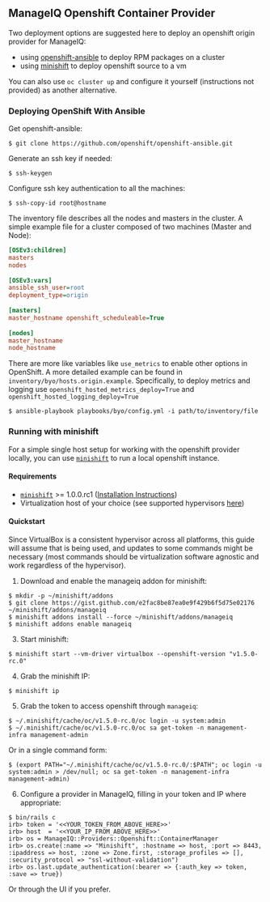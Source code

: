 ## ManageIQ Openshift Container Provider

Two deployment options are suggested here to deploy an openshift origin
provider for ManageIQ:

- using [openshift-ansible](https://github.com/openshift/openshift-ansible) to
  deploy RPM packages on a cluster
- using [minishift](https://github.com/minishift/minishift) to deploy
  openshift source to a vm

You can also use `oc cluster up` and configure it yourself (instructions not
provided) as another alternative.

### Deploying OpenShift With Ansible

Get openshift-ansible:

```console
$ git clone https://github.com/openshift/openshift-ansible.git
```

Generate an ssh key if needed:

```console
$ ssh-keygen
```

Configure ssh key authentication to all the machines:

```console
$ ssh-copy-id root@hostname
```

The inventory file describes all the nodes and masters in the cluster. A simple
example file for a cluster composed of two machines (Master and Node):

```INI
[OSEv3:children]
masters
nodes
 
[OSEv3:vars]
ansible_ssh_user=root
deployment_type=origin
 
[masters]
master_hostname openshift_scheduleable=True
 
[nodes]
master_hostname
node_hostname
```

There are more like variables like `use_metrics` to enable other options in
OpenShift.  A more detailed example can be found in
`inventory/byo/hosts.origin.example`. Specifically, to deploy metrics and
logging use `openshift_hosted_metrics_deploy=True` and
`openshift_hosted_logging_deploy=True`

```console
$ ansible-playbook playbooks/byo/config.yml -i path/to/inventory/file
```


### Running with minishift


For a simple single host setup for working with the openshift provider locally,
you can use [`minishift`](https://github.com/minishift/minishift) to run a
local openshift instance.


#### Requirements

* [`minishift`](https://github.com/minishift/minishift) >= 1.0.0.rc1 ([Installation Instructions](https://docs.openshift.org/latest/minishift/getting-started/installing.html#installing-instructions))
* Virtualization host of your choice (see supported hypervisors [here](https://docs.openshift.org/latest/minishift/getting-started/installing.html#install-prerequisites))


#### Quickstart

Since VirtualBox is a consistent hypervisor across all platforms, this guide
will assume that is being used, and updates to some commands might be
necessary (most commands should be virtualization software agnostic and work
regardless of the hypervisor).

1. Download and enable the manageiq addon for minishift:
  
  ```console
  $ mkdir -p ~/minishift/addons
  $ git clone https://gist.github.com/e2fac8be87ea0e9f429b6f5d75e02176 ~/minishift/addons/manageiq
  $ minishift addons install --force ~/minishift/addons/manageiq
  $ minishift addons enable manageiq
  ```
  
3. Start minishift:
  
  ```console
  $ minishift start --vm-driver virtualbox --openshift-version "v1.5.0-rc.0"
  ```
  
4. Grab the minishift IP:
  
  ```console
  $ minishift ip
  ```
  
5. Grab the token to access openshift through `manageiq`:
  
  ```console
  $ ~/.minishift/cache/oc/v1.5.0-rc.0/oc login -u system:admin
  $ ~/.minishift/cache/oc/v1.5.0-rc.0/oc sa get-token -n management-infra management-admin
  ```
  
  Or in a single command form:
  
  ```console
  $ (export PATH="~/.minishift/cache/oc/v1.5.0-rc.0/:$PATH"; oc login -u system:admin > /dev/null; oc sa get-token -n management-infra management-admin)
  ```
  
6. Configure a provider in ManageIQ, filling in your token and IP where
   appropriate:
  
  ```console
  $ bin/rails c
  irb> token = '<<YOUR_TOKEN_FROM_ABOVE_HERE>>'
  irb> host  = '<<YOUR_IP_FROM_ABOVE_HERE>>'
  irb> os = ManageIQ::Providers::Openshift::ContainerManager
  irb> os.create(:name => "Minishift", :hostname => host, :port => 8443, :ipaddress => host, :zone => Zone.first, :storage_profiles => [], :security_protocol => "ssl-without-validation")
  irb> os.last.update_authentication(:bearer => {:auth_key => token, :save => true})
  ```
  
  Or through the UI if you prefer.

